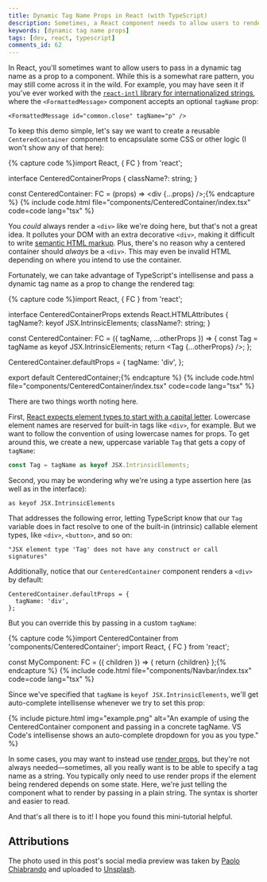 ```yaml
---
title: Dynamic Tag Name Props in React (with TypeScript)
description: Sometimes, a React component needs to allow users to render a custom tag. Here's how you can pass dynamic tag names as props.
keywords: [dynamic tag name props]
tags: [dev, react, typescript]
comments_id: 62
---
```


In React, you'll sometimes want to allow users to pass in a dynamic tag name as a prop to a component. While this is a somewhat rare pattern, you may still come across it in the wild. For example, you may have seen it if you've ever worked with the [`react-intl` library for internationalized strings](https://formatjs.io/docs/react-intl/components/#formattedmessage), where the `<FormattedMessage>` component accepts an optional `tagName` prop:

```tsx
<FormattedMessage id="common.close" tagName="p" />
```

To keep this demo simple, let's say we want to create a reusable `CenteredContainer` component to encapsulate some CSS or other logic (I won't show any of that here):

{% capture code %}import React, { FC } from 'react';

interface CenteredContainerProps {
  className?: string;
}

const CenteredContainer: FC<CenteredContainerProps> = (props) => <div {...props} />;{% endcapture %}
{% include code.html file="components/CenteredContainer/index.tsx" code=code lang="tsx" %}

You *could* always render a `<div>` like we're doing here, but that's not a great idea. It pollutes your DOM with an extra decorative `<div>`, making it difficult to write [semantic HTML markup](/blog/dev/semantic-html-accessibility/). Plus, there's no reason why a centered container should *always* be a `<div>`. This may even be invalid HTML depending on where you intend to use the container.

Fortunately, we can take advantage of TypeScript's intellisense and pass a dynamic tag name as a prop to change the rendered tag:

{% capture code %}import React, { FC } from 'react';

interface CenteredContainerProps extends React.HTMLAttributes<HTMLOrSVGElement> {
  tagName?: keyof JSX.IntrinsicElements;
  className?: string;
}

const CenteredContainer: FC<CenteredContainerProps> = ({ tagName, ...otherProps }) => {
  const Tag = tagName as keyof JSX.IntrinsicElements;
  return <Tag {...otherProps} />;
};

CenteredContainer.defaultProps = {
  tagName: 'div',
};

export default CenteredContainer;{% endcapture %}
{% include code.html file="components/CenteredContainer/index.tsx" code=code lang="tsx" %}

There are two things worth noting here.

First, [React expects element types to start with a capital letter](https://reactjs.org/docs/jsx-in-depth.html#user-defined-components-must-be-capitalized). Lowercase element names are reserved for built-in tags like `<div>`, for example. But we want to follow the convention of using lowercase names for props. To get around this, we create a new, uppercase variable `Tag` that gets a copy of `tagName`:

```typescript
const Tag = tagName as keyof JSX.IntrinsicElements;
```

Second, you may be wondering why we're using a type assertion here (as well as in the interface):

```tsx
as keyof JSX.IntrinsicElements
```

That addresses the following error, letting TypeScript know that our `Tag` variable does in fact resolve to one of the built-in (intrinsic) callable element types, like `<div>`, `<button>`, and so on:

```
"JSX element type 'Tag' does not have any construct or call signatures"
```

Additionally, notice that our `CenteredContainer` component renders a `<div>` by default:

```tsx
CenteredContainer.defaultProps = {
  tagName: 'div',
};
```

But you can override this by passing in a custom `tagName`:

{% capture code %}import CenteredContainer from 'components/CenteredContainer';
import React, { FC } from 'react';

const MyComponent: FC = ({ children }) => {
  return <CenteredContainer tagName="nav">{children}</CenteredContainer>
};{% endcapture %}
{% include code.html file="components/Navbar/index.tsx" code=code lang="tsx" %}

Since we've specified that `tagName` is `keyof JSX.IntrinsicElements`, we'll get auto-complete intellisense whenever we try to set this prop:

{% include picture.html img="example.png" alt="An example of using the CenteredContainer component and passing in a concrete tagName. VS Code's intellisense shows an auto-complete dropdown for you as you type." %}

In some cases, you may want to instead use [render props](https://reactjs.org/docs/render-props.html), but they're not always needed—sometimes, all you really want is to be able to specify a tag name as a string. You typically only need to use render props if the element being rendered depends on some state. Here, we're just telling the component what to render by passing in a plain string. The syntax is shorter and easier to read.

And that's all there is to it! I hope you found this mini-tutorial helpful.

## Attributions

The photo used in this post's social media preview was taken by [Paolo Chiabrando](https://unsplash.com/@chiabra) and uploaded to [Unsplash](https://unsplash.com/photos/do7VUvKBOsg).
